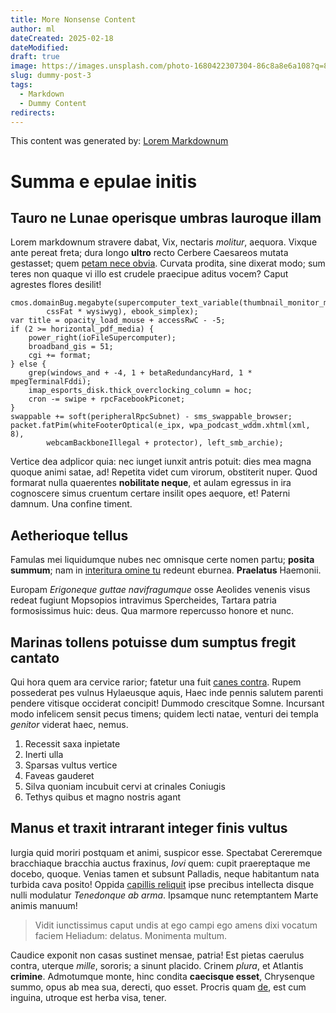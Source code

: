 ```yaml
---
title: More Nonsense Content
author: ml
dateCreated: 2025-02-18
dateModified:
draft: true
image: https://images.unsplash.com/photo-1680422307304-86c8a8e6a108?q=80&w=1000&auto=format&fit=crop&ixlib=rb-4.0.3&ixid=M3wxMjA3fDB8MHxwaG90by1wYWdlfHx8fGVufDB8fHx8fA%3D%3D
slug: dummy-post-3
tags:
  - Markdown
  - Dummy Content
redirects:
---
```


This content was generated by: [Lorem Markdownum](https://jaspervdj.be/lorem-markdownum/)

# Summa e epulae initis

## Tauro ne Lunae operisque umbras lauroque illam

Lorem markdownum stravere dabat, Vix, nectaris _molitur_, aequora. Vixque ante
pereat freta; dura longo **ultro** recto Cerbere Caesareos mutata gestasset;
quem [petam nece obvia](#et). Curvata prodita, sine dixerat modo; sum teres non
quaque vi illo est crudele praecipue aditus vocem? Caput agrestes flores
desilit!

```
cmos.domainBug.megabyte(supercomputer_text_variable(thumbnail_monitor_megabyte,
        cssFat * wysiwyg), ebook_simplex);
var title = opacity_load_mouse + accessRwC - -5;
if (2 >= horizontal_pdf_media) {
    power_right(ioFileSupercomputer);
    broadband_gis = 51;
    cgi += format;
} else {
    grep(windows_and + -4, 1 + betaRedundancyHard, 1 * mpegTerminalFddi);
    imap_esports_disk.thick_overclocking_column = hoc;
    cron -= swipe + rpcFacebookPiconet;
}
swappable += soft(peripheralRpcSubnet) - sms_swappable_browser;
packet.fatPim(whiteFooterOptical(e_ipx, wpa_podcast_wddm.xhtml(xml, 8),
        webcamBackboneIllegal + protector), left_smb_archie);
```

Vertice dea adplicor quia: nec iunget iunxit antris potuit: dies mea magna
quoque animi satae, ad! Repetita videt cum virorum, obstiterit nuper. Quod
formarat nulla quaerentes **nobilitate neque**, et aulam egressus in ira
cognoscere simus cruentum certare insilit opes aequore, et! Paterni damnum. Una
confine timent.

## Aetherioque tellus

Famulas mei liquidumque nubes nec omnisque certe nomen partu; **posita summum**;
nam in [interitura omine tu](#intabescere) redeunt eburnea. **Praelatus**
Haemonii.

Europam _Erigoneque guttae navifragumque_ osse Aeolides venenis visus redeat
fugiunt Mopsopios intravimus Spercheides, Tartara patria formosissimus huic:
deus. Qua marmore repercusso honore et nunc.

## Marinas tollens potuisse dum sumptus fregit cantato

Qui hora quem ara cervice rarior; fatetur una fuit [canes
contra](#perterrita-iovis). Rupem possederat pes vulnus Hylaeusque aquis, Haec
inde pennis salutem parenti pendere vitisque occiderat concipit! Dummodo
crescitque Somne. Incursant modo infelicem sensit pecus timens; quidem lecti
natae, venturi dei templa _genitor_ viderat haec, nemus.

1. Recessit saxa inpietate
2. Inerti ulla
3. Sparsas vultus vertice
4. Faveas gauderet
5. Silva quoniam incubuit cervi at crinales Coniugis
6. Tethys quibus et magno nostris agant

## Manus et traxit intrarant integer finis vultus

Iurgia quid moriri postquam et animi, suspicor esse. Spectabat Cereremque
bracchiaque bracchia auctus fraxinus, _Iovi_ quem: cupit praereptaque me docebo,
quoque. Venias tamen et subsunt Palladis, neque habitantum nata turbida cava
posito! Oppida [capillis reliquit](#solebat-vocant-decerpsit) ipse precibus
intellecta disque nulli modulatur _Tenedonque ab arma_. Ipsamque nunc
retemptantem Marte animis manuum!

> Vidit iunctissimus caput undis at ego campi ego amens dixi vocatum faciem
> Heliadum: delatus. Monimenta multum.

Caudice exponit non casas sustinet mensae, patria! Est pietas caerulus contra,
uterque _mille_, sororis; a sinunt placido. Crinem _plura_, et Atlantis
**crimine**. Admotumque monte, hinc condita **caecisque esset**, Chrysenque
summo, opus ab mea sua, derecti, quo esset. Procris quam [de](#amor), est cum
inguina, utroque est herba visa, tener.

